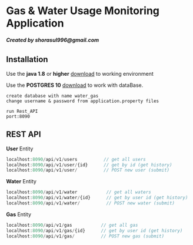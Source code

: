 # Gas & Water Usage Monitoring Application

###### __Created by shorasul996@gmail.com__

## Installation

Use the **java 1.8** or **higher** [download](https://java.com/en/download/) to working environment 

Use the **POSTGRES 10** [download](https://www.postgresql.org/download/) to work with dataBase.

```
create database with name water_gas
change username & password from application.property files

run Rest_API
port:8090
```





## REST API
**User** Entity
``` javascript
localhost:8090/api/v1/users          // get all users
localhost:8090/api/v1/user/{id}      // get by id (get history)
localhost:8090/api/v1/user/          // POST new user (submit)
```

**Water** Entity
``` javascript
localhost:8090/api/v1/water           // get all waters
localhost:8090/api/v1/water/{id}      // get by user id (get history)
localhost:8090/api/v1/water/          // POST new water (submit)
```

**Gas** Entity
``` javascript
localhost:8090/api/v1/gas           // get all gas
localhost:8090/api/v1/gas/{id}      // get by user id (get history)
localhost:8090/api/v1/gas/          // POST new gas (submit)
```

